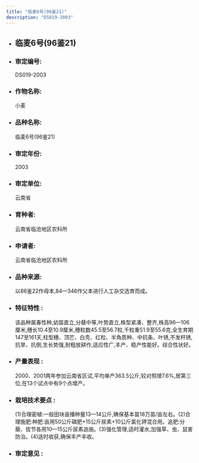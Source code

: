 ```yaml
---
title: "临麦6号(96鉴21)"
description: "DS019-2003"
---
```

* ## 临麦6号(96鉴21)
* ###  审定编号:  
   DS019-2003

*  ### 作物名称:  
   小麦

*   ###  品种名称: 
    临麦6号(96鉴21)

*   ### 审定年份: 
    2003

*   ### 审定单位:  
    云南省

*   ### 育种者:  
    云南省临沧地区农科所

*   ### 申请者:  
    云南省临沧地区农科所

*   ### 品种来源:  
    以86鉴22作母本,84—346作父本进行人工杂交选育而成。

*   ### 特征特性 : 
    该品种属春性种,幼苗直立,分蘖中等,叶势直立,株型紧凑、整齐,株高96—106厘米,穗长10.4至10.9厘米,穗粒数45.5至56.7粒,千粒重51.9至55.6克,全生育期147至161天,柱型穗、顶芒、白壳、红粒、半角质种、中抗条、叶锈,不发秆锈,抗旱、抗倒,生长势强,耐粗放耕作,适应性广,丰产、稳产性能好。综合性状好。

*   ### 产量表现 : 
    2000、2001两年参加云南省区试,平均单产363.5公斤,较对照增7.6%,居第三位,在13个试点中有9个点增产。

*   ### 栽培技术要点 : 
    (1)合理密植:一般田块亩播种量13—14公斤,确保基本苗18万苗/亩左右。(2)合理施肥:种肥:亩用50公斤磷肥+15公斤尿素+10公斤氯化钾混合用。追肥:分蘖、拔节各用10—15公斤尿素追施。(3)强化管理,适时灌水,加强草、虫、鼠害防治。(4)适时收获,确保丰产丰收。

*   ### 审定意见 : 
    
